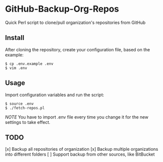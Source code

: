 GitHub-Backup-Org-Repos
=======================

Quick Perl script to clone/pull organization's repositories from GitHub

Install
-------

After cloning the repository, create your configuration file, 
based on the example:

```
$ cp .env.example .env
$ vim .env
```

Usage
-----

Import configuration variables and run the script:

```
$ source .env
$ ./fetch-repos.pl
```

*NOTE* You have to import .env file every time you change it for the new
settings to take effect.

TODO
----
[x] Backup all repositories of organization
[x] Backup multiple organizations into different folders
[ ] Support backup from other sources, like BitBucket

